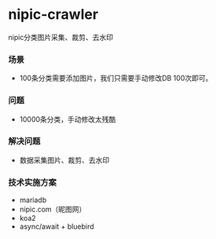 # nipic-crawler

nipic分类图片采集、裁剪、去水印

### 场景

* 100条分类需要添加图片，我们只需要手动修改DB 100次即可。

### 问题

* 10000条分类，手动修改太残酷

### 解决问题

* 数据采集图片、裁剪、去水印

### 技术实施方案
* mariadb
* nipic.com（昵图网）
* koa2
* async/await + bluebird